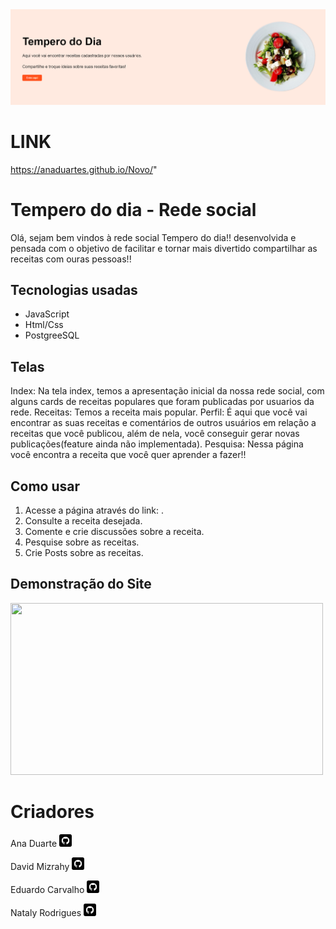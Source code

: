 <img src="assets/capa.png">

# LINK 

https://anaduartes.github.io/Novo/"

# Tempero do dia - Rede social

Olá, sejam bem vindos à rede social Tempero do dia!!
desenvolvida e pensada com o objetivo de facilitar e tornar mais divertido compartilhar as receitas com ouras pessoas!!

## Tecnologias usadas

- JavaScript
- Html/Css
- PostgreeSQL

## Telas

Index: Na tela index, temos a apresentação inicial da nossa rede social, com alguns cards de receitas populares que foram publicadas por usuarios da rede.
Receitas: Temos a receita mais popular.
Perfil: É aqui que você vai encontrar as suas receitas e comentários de outros usuários em relação a receitas que você publicou, além de nela, você conseguir gerar novas publicações(feature ainda não implementada).
Pesquisa: Nessa página você encontra a receita que você quer aprender a fazer!!

## Como usar

1. Acesse a página através do link: .
2. Consulte a receita desejada.
3. Comente e crie discussões sobre a receita.
4. Pesquise sobre as receitas.
5. Crie Posts sobre as receitas.

## Demonstração do Site


<img width="500px" height="275px" src="assets/TemperoDoDia.gif">



# Criadores
<p>
Ana Duarte  <a href="https://github.com/AnaDuarteS"><img src="assets/github.png" heigth="20px" width="20px"></a>
</p>
<p>
David Mizrahy <a href="https://github.com/DavidMzNeto"><img src="assets/github.png" heigth="20px" width="20px"></a>
</p>
<p>
Eduardo Carvalho  <a href="https://github.com/DavidMzNeto"><img src="assets/github.png" heigth="20px" width="20px"></a>
</p>
<p>
Nataly Rodrigues  <a href="https://github.com/natalyrodrigues"><img src="assets/github.png" heigth="20px" width="20px"></a>
</p>
